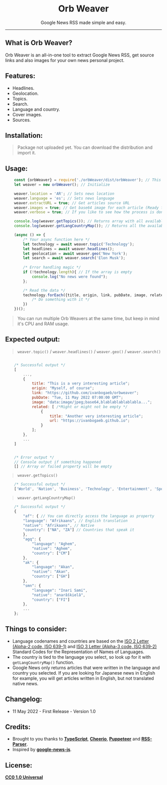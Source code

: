 <h1 align="center">Orb Weaver</h1>
<p align="center">Google News RSS made simple and easy.</p>

<hr>

## What is Orb Weaver?

Orb Weaver is an all-in-one tool to extract Google News RSS, get source links and also images for your own news personal project.

## Features:

- Headlines.
- Geolocation.
- Topics.
- Search.
- Language and country.
- Cover images.
- Sources.

## Installation:

> Package not uploaded yet. You can download the distribution and import it.

## Usage:

```javascript
    const {orbWeaver} = require('./orbWeaver/dist/orbWeaver'); // This will change
    let weaver = new orbWeaver(); // Initialize

    weaver.location = 'AR'; // Sets news location
    weaver.language = 'es'; // Sets news language
    weaver.extractURL = true; // Get articles source URL
    weaver.images = true; // Get base64 image for each article (Ready for img or canvas)
    weaver.verbose = true; // If you like to see how the process is done

    console.log(weaver.getTopics()); // Returns array with all available topics
    console.log(weaver.getLangCountryMap()); // Returns all the available languages and countries.

    (async () => {
        /* Your async function here */
        let technology = await weaver.topic('Technology');
        let headlines = await weaver.headlines();
        let geolocation = await weaver.geo('New York');
        let search = await weaver.search('Elon Musk');
    
        /* Error handling magic */
        if (!technology.length){ // If the array is empty
            console.log("No news were found");
        };

        /* Read the data */
        technology.forEach({title, origin, link, pubDate, image, related} => {
            /* Do something with it */
        })
    })();
```

> You can run multiple Orb Weavers at the same time, but keep in mind it's CPU and RAM usage.

## Expected output:

> `weaver.topic()` / `weaver.headlines()` / `weaver.geo()` / `weaver.search()`
```javascript

    /* Successful output */
    [
        ...,
        {
            title: "This is a very interesting article";
            origin: "Myself, of course";
            link: "https://github.com/ivanbogaeb/orbweaver";
            pubDate: "Tue, 11 May 2022 07:00:00 GMT";
            image: "data:image/jpeg;base64,blablablablablabla...";
            related: [ /*Might or might not be empty */
                {
                    title: "Another very interesting article";
                    url: "https://ivanbogaeb.github.io";
                }
            ];
        },
        ...
    ]


    /* Error output */
    // Console output if something happened
    [] // Array or failed property will be empty
```

> `weaver.getTopics()`
```javascript
    /* Successful output */
    ['World', 'Nation', 'Business', 'Technology', 'Entertainment', 'Sports', 'Science', 'Health'];
```

> `weaver.getLangCountryMap()`
```javascript
    /* Successful output */
    {
        "af": { // You can directly access the language as property
        "language": "Afrikaans", // English translation
        "native": "Afrikaans", // Native
        "country": ["NA", "ZA"] // Countries that speak it
        },
        "agq": {
            "language": "Aghem",
            "native": "Aghem",
            "country": ["CM"]
        },
        "ak": {
            "language": "Akan",
            "native": "Akan",
            "country": ["GH"]
        },
        "smn": {
            "language": "Inari Sami",
            "native": "anarâškielâ",
            "country": ["FI"]
        },
        ...
    };
```

## Things to consider:
- Language codenames and countries are based on the [ISO 2 Letter (Alpha-2 code, ISO 639-1)](http://www.loc.gov/standards/iso639-1/) and [ISO 3 Letter (Alpha-3 code, ISO 639-2)](http://www.loc.gov/standards/iso639-2/) Standard Codes for the Representation of Names of Languages.
- The country is tied to the language you select, so look up for it with `getLangCountryMap()` function.
- Google News only returns articles that were written in the language and country you selected. If you are looking for Japanese news in English for example, you will get articles written in English, but not translated native news.

## Changelog:
- 11 May 2022 - First Release - Version 1.0

## Credits:

- Brought to you thanks to **[TypeScript](https://www.typescriptlang.org/)**, **[Cheerio](https://cheerio.js.org/)**, **[Puppeteer](https://pptr.dev/)** and **[RSS-Parser](https://github.com/prof18/RSS-Parser)**.
- Inspired by **[google-news-js](https://github.com/DatanewsOrg/google-news-js)**.

## License:
**[CC0 1.0 Universal](./LICENSE)**
